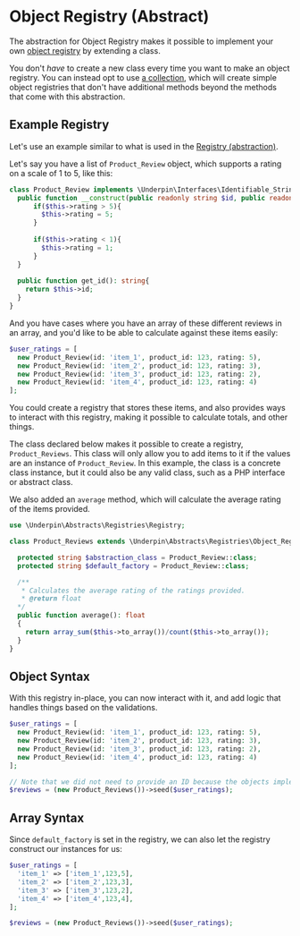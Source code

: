 # Object Registry (Abstract)

The abstraction for Object Registry makes it possible to implement your own [object registry](./index) by extending a class.

You don't _have_ to create a new class every time you want to make an object registry. You can instead opt to use [a collection](./collections), which will create simple object registries that don't have additional methods beyond the methods that come with this abstraction.

## Example Registry

Let's use an example similar to what is used in the [Registry (abstraction)](../abstract-registry).

Let's say you have a list of `Product_Review` object, which supports a rating on a scale of 1 to 5, like this:

```php
class Product_Review implements \Underpin\Interfaces\Identifiable_String {
  public function __construct(public readonly string $id, public readonly int $product_id, public readonly int $rating){
      if($this->rating > 5){
        $this->rating = 5;
      }
      
      if($this->rating < 1){
        $this->rating = 1;
      }
  }
  
  public function get_id(): string{
    return $this->id;
  }
}
```

And you have cases where you have an array of these different reviews in an array, and you'd like to be able to calculate against these items easily:

```php
$user_ratings = [
  new Product_Review(id: 'item_1', product_id: 123, rating: 5),
  new Product_Review(id: 'item_2', product_id: 123, rating: 3),
  new Product_Review(id: 'item_3', product_id: 123, rating: 2),
  new Product_Review(id: 'item_4', product_id: 123, rating: 4)
];
```

You could create a registry that stores these items, and also provides ways to interact with this registry, making it
possible to calculate totals, and other things.

The class declared below makes it possible to create a registry, `Product_Reviews`. This class will only allow you to
add items to it if the values are an instance of `Product_Review`. In this example, the class is a concrete class instance, but it could also be any valid class, such as a PHP interface or abstract class.

We also added an `average` method, which will calculate the average rating of the items provided.

```php
use \Underpin\Abstracts\Registries\Registry;

class Product_Reviews extends \Underpin\Abstracts\Registries\Object_Registry {

  protected string $abstraction_class = Product_Review::class;
  protected string $default_factory = Product_Review::class;

  /**
   * Calculates the average rating of the ratings provided.
   * @return float
  */
  public function average(): float
  {
    return array_sum($this->to_array())/count($this->to_array());
  }
}
```

## Object Syntax

With this registry in-place, you can now interact with it, and add logic that handles things based on the validations.

```php
$user_ratings = [
  new Product_Review(id: 'item_1', product_id: 123, rating: 5),
  new Product_Review(id: 'item_2', product_id: 123, rating: 3),
  new Product_Review(id: 'item_3', product_id: 123, rating: 2),
  new Product_Review(id: 'item_4', product_id: 123, rating: 4)
];

// Note that we did not need to provide an ID because the objects implement Identifiable.
$reviews = (new Product_Reviews())->seed($user_ratings);
```

## Array Syntax

Since `default_factory` is set in the registry, we can also let the registry construct our instances for us:

```php
$user_ratings = [
  'item_1' => ['item_1',123,5],
  'item_2' => ['item_2',123,3],
  'item_3' => ['item_3',123,2],
  'item_4' => ['item_4',123,4],
];

$reviews = (new Product_Reviews())->seed($user_ratings);
```